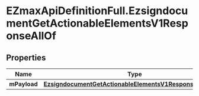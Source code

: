# EZmaxApiDefinitionFull.EzsigndocumentGetActionableElementsV1ResponseAllOf

## Properties

Name | Type | Description | Notes
------------ | ------------- | ------------- | -------------
**mPayload** | [**EzsigndocumentGetActionableElementsV1ResponseMPayload**](EzsigndocumentGetActionableElementsV1ResponseMPayload.md) |  | 


